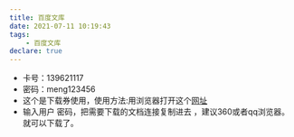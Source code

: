 ```yaml
---
title: 百度文库
date: 2021-07-11 10:19:43
tags:
    - 百度文库
declare: true
---
```

- 卡号：139621117
- 密码：meng123456
- 这个是下载券使用，使用方法:用浏览器打开这个[网址](http://139.224.236.108/3.html)
- 输入用户 密码，把需要下载的文档连接复制进去 ，建议360或者qq浏览器。就可以下载了。